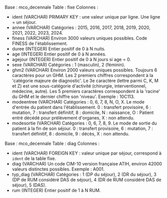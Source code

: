 Base : mco_decennale
Table : fixe
Colonnes :
- ident (VARCHAR)
  PRIMARY KEY : une valeur unique par ligne. Une ligne = un séjour.
- annee (VARCHAR)
  Catégories : 2015, 2016, 2017, 2018, 2019, 2020, 2021, 2022, 2023, 2024.
- finess (VARCHAR)
  Environ 3000 valeurs uniques possibles. Code FINESS de l'établissement.
- duree (INTEGER)
  Entier positif de 0 à N nuits.
- age (INTEGER)
  Entier positif de 0 à N années.
- agejour (INTEGER)
  Entier positif de 0 à N jours si age = 0.
- sexe (VARCHAR)
  Catégories : 1 (masculin), 2 (féminin).
- ghm2 (VARCHAR)
  Environ 2000 valeurs uniques possibles. Toujours 6 caractères pour un GHM. Les 2 premiers chiffres correspondent à la 'catégorie majeure de diagnostic'. Le 3e caractère (lettre parmi C, K, M et Z) est une sous-catégorie d'activité (chirurgie, interventionnel, médecine, autre). Les 5 premiers caractères correspondent à la 'racine' du GHM et le dernier chiffre son 'niveau'. Exemple : 10C113.
- modeentree (VARCHAR)
  Catégories : 0, 6, 7, 8, N, O, X. Le mode d'entrée du patient dans l'établissement.
  0 : transfert provisoire, 6 : mutation, 7 : transfert définitif, 8 : domicile, N : naissance, O : Patient entré décédé pour prélèvement d'organes, X : non attendu.
- modesortie (VARCHAR)
  Catégories : 0, 6, 7, 8, 9. Le mode de sortie du patient à la fin de son séjour. 0 : transfert provisoire, 6 : mutation, 7 : transfert définitif, 8 : domicile, 9 : décès, X : non attendu.

Base : mco_decennale
Table : diag
Colonnes :
- ident (VARCHAR)
    FOREIGN KEY : valeur unique par séjour, correspond à `ident` de la table fixe.
- diag (VARCHAR)
    Un code CIM-10 version française ATIH, environ 42000 valeurs distinctes possibles. Exemple : A001.
- typ_diag (VARCHAR)
    Catégories : 1 (DP du séjour), 2 (DR du séjour), 3 (DP de RUM considéré DAS de séjour), 4 (DR de RUM considéré DAS de séjour), 5 (DAS).
- rum (INTEGER)
    Entier positif de 1 à N RUM.